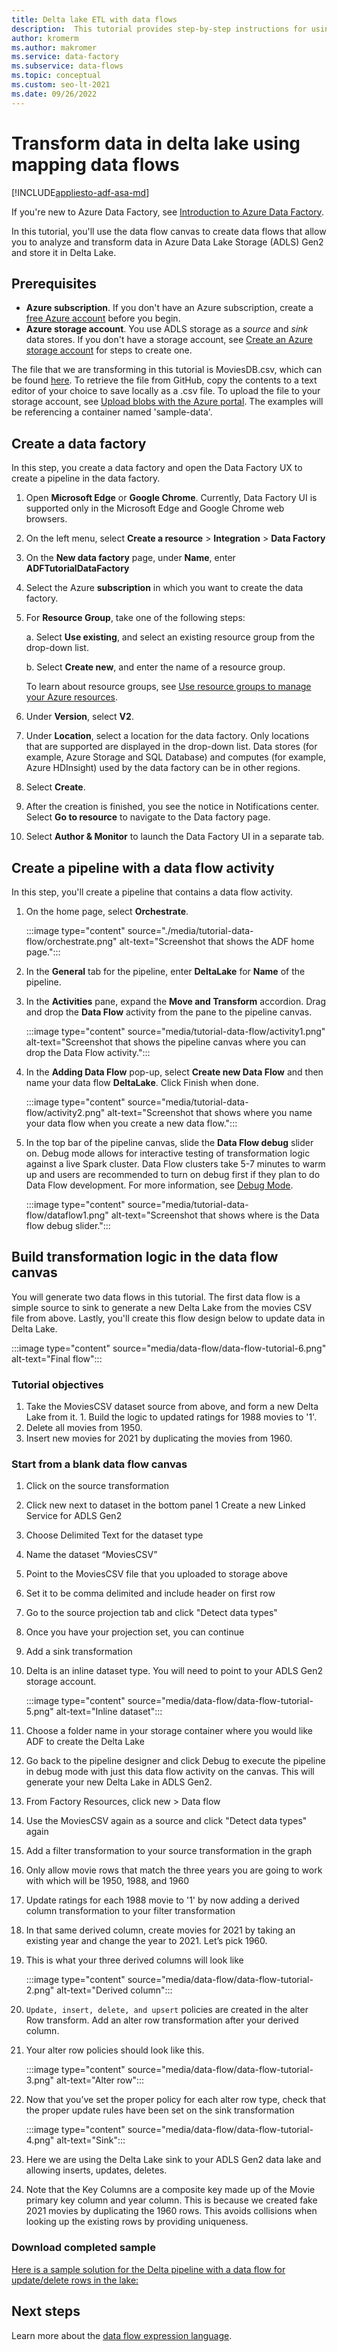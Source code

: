 ```yaml
---
title: Delta lake ETL with data flows
description:  This tutorial provides step-by-step instructions for using data flows to transform and analyze data in delta lake
author: kromerm
ms.author: makromer
ms.service: data-factory
ms.subservice: data-flows
ms.topic: conceptual
ms.custom: seo-lt-2021
ms.date: 09/26/2022
---
```


# Transform data in delta lake using mapping data flows

[!INCLUDE[appliesto-adf-asa-md](includes/appliesto-adf-asa-md.md)]

If you're new to Azure Data Factory, see [Introduction to Azure Data Factory](introduction.md).

In this tutorial, you'll use the data flow canvas to create data flows that allow you to analyze and transform data in Azure Data Lake Storage (ADLS) Gen2 and store it in Delta Lake.

## Prerequisites
* **Azure subscription**. If you don't have an Azure subscription, create a [free Azure account](https://azure.microsoft.com/free/) before you begin.
* **Azure storage account**. You use ADLS storage as a *source* and *sink* data stores. If you don't have a storage account, see [Create an Azure storage account](../storage/common/storage-account-create.md) for steps to create one.

The file that we are transforming in this tutorial is MoviesDB.csv, which can be found [here](https://github.com/kromerm/adfdataflowdocs/blob/master/sampledata/moviesDB2.csv). To retrieve the file from GitHub, copy the contents to a text editor of your choice to save locally as a .csv file. To upload the file to your storage account, see [Upload blobs with the Azure portal](../storage/blobs/storage-quickstart-blobs-portal.md). The examples will be referencing a container named 'sample-data'.

## Create a data factory

In this step, you create a data factory and open the Data Factory UX to create a pipeline in the data factory.

1. Open **Microsoft Edge** or **Google Chrome**. Currently, Data Factory UI is supported only in the Microsoft Edge and Google Chrome web browsers.
1. On the left menu, select **Create a resource** > **Integration** > **Data Factory**
1. On the **New data factory** page, under **Name**, enter **ADFTutorialDataFactory**
1. Select the Azure **subscription** in which you want to create the data factory.
1. For **Resource Group**, take one of the following steps:

    a. Select **Use existing**, and select an existing resource group from the drop-down list.

    b. Select **Create new**, and enter the name of a resource group. 
         
    To learn about resource groups, see [Use resource groups to manage your Azure resources](../azure-resource-manager/management/overview.md). 
1. Under **Version**, select **V2**.
1. Under **Location**, select a location for the data factory. Only locations that are supported are displayed in the drop-down list. Data stores (for example, Azure Storage and SQL Database) and computes (for example, Azure HDInsight) used by the data factory can be in other regions.
1. Select **Create**.
1. After the creation is finished, you see the notice in Notifications center. Select **Go to resource** to navigate to the Data factory page.
1. Select **Author & Monitor** to launch the Data Factory UI in a separate tab.

## Create a pipeline with a data flow activity

In this step, you'll create a pipeline that contains a data flow activity.

1. On the home page, select **Orchestrate**.

   :::image type="content" source="./media/tutorial-data-flow/orchestrate.png" alt-text="Screenshot that shows the ADF home page.":::

1. In the **General** tab for the pipeline, enter **DeltaLake** for **Name** of the pipeline.
1. In the **Activities** pane, expand the **Move and Transform** accordion. Drag and drop the **Data Flow** activity from the pane to the pipeline canvas.

    :::image type="content" source="media/tutorial-data-flow/activity1.png" alt-text="Screenshot that shows the pipeline canvas where you can drop the Data Flow activity.":::
1. In the **Adding Data Flow** pop-up, select **Create new Data Flow** and then name your data flow **DeltaLake**. Click Finish when done.

    :::image type="content" source="media/tutorial-data-flow/activity2.png" alt-text="Screenshot that shows where you name your data flow when you create a new data flow.":::
1. In the top bar of the pipeline canvas, slide the **Data Flow debug** slider on. Debug mode allows for interactive testing of transformation logic against a live Spark cluster. Data Flow clusters take 5-7 minutes to warm up and users are recommended to turn on debug first if they plan to do Data Flow development. For more information, see [Debug Mode](concepts-data-flow-debug-mode.md).

    :::image type="content" source="media/tutorial-data-flow/dataflow1.png" alt-text="Screenshot that shows where is the Data flow debug slider.":::

## Build transformation logic in the data flow canvas

You will generate two data flows in this tutorial. The first data flow is a simple source to sink to generate a new Delta Lake from the movies CSV file from above. Lastly, you'll create this flow design below to update data in Delta Lake.

:::image type="content" source="media/data-flow/data-flow-tutorial-6.png" alt-text="Final flow":::

### Tutorial objectives

1. Take the MoviesCSV dataset source from above, and form a new Delta Lake from it.
1. Build the logic to updated ratings for 1988 movies to '1'.
1. Delete all movies from 1950.
1. Insert new movies for 2021 by duplicating the movies from 1960.

### Start from a blank data flow canvas

1. Click on the source transformation
1. Click new next to dataset in the bottom panel
1  Create a new Linked Service for ADLS Gen2
1. Choose Delimited Text for the dataset type
1. Name the dataset “MoviesCSV” 
1. Point to the MoviesCSV file that you uploaded to storage above
1. Set it to be comma delimited and include header on first row 
1. Go to the source projection tab and click "Detect data types"
1. Once you have your projection set, you can continue 
1. Add a sink transformation
1. Delta is an inline dataset type. You will need to point to your ADLS Gen2 storage account.
   
   :::image type="content" source="media/data-flow/data-flow-tutorial-5.png" alt-text="Inline dataset":::

1. Choose a folder name in your storage container where you would like ADF to create the Delta Lake
1. Go back to the pipeline designer and click Debug to execute the pipeline in debug mode with just this data flow activity on the canvas. This will generate your new Delta Lake in ADLS Gen2.
1. From Factory Resources, click new > Data flow 
1. Use the MoviesCSV again as a source and click "Detect data types" again
1. Add a filter transformation to your source transformation in the graph
1. Only allow movie rows that match the three years you are going to work with which will be 1950, 1988, and 1960
1. Update ratings for each 1988 movie to '1' by now adding a derived column transformation to your filter transformation
1. In that same derived column, create movies for 2021 by taking an existing year and change the year to 2021. Let’s pick 1960.
1. This is what your three derived columns will look like

   :::image type="content" source="media/data-flow/data-flow-tutorial-2.png" alt-text="Derived column":::
   
1. ```Update, insert, delete, and upsert``` policies are created in the alter Row transform. Add an alter row transformation after your derived column.
1. Your alter row policies should look like this.

   :::image type="content" source="media/data-flow/data-flow-tutorial-3.png" alt-text="Alter row":::
   
1. Now that you’ve set the proper policy for each alter row type, check that the proper update rules have been set on the sink transformation

   :::image type="content" source="media/data-flow/data-flow-tutorial-4.png" alt-text="Sink":::
   
1. Here we are using the Delta Lake sink to your ADLS Gen2 data lake and allowing inserts, updates, deletes. 
1. Note that the Key Columns are a composite key made up of the Movie primary key column and year column. This is because we created fake 2021 movies by duplicating the 1960 rows. This avoids collisions when looking up the existing rows by providing uniqueness.

### Download completed sample
[Here is a sample solution for the Delta pipeline with a data flow for update/delete rows in the lake:](https://github.com/kromerm/adfdataflowdocs/blob/master/sampledata/DeltaPipeline.zip)

## Next steps

Learn more about the [data flow expression language](data-transformation-functions.md).
